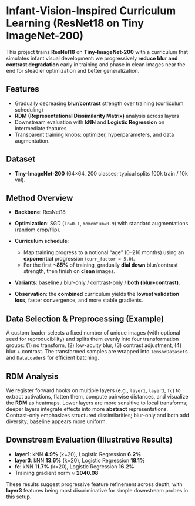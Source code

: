 # Infant-Vision-Inspired Curriculum Learning (ResNet18 on Tiny ImageNet-200)

This project trains **ResNet18** on **Tiny-ImageNet-200** with a curriculum that simulates infant visual development: we progressively **reduce blur and contrast degradation** early in training and phase in clean images near the end for steadier optimization and better generalization.&#x20;

## Features

* Gradually decreasing **blur/contrast** strength over training (curriculum scheduling)
* **RDM (Representational Dissimilarity Matrix)** analysis across layers
* Downstream evaluation with **kNN** and **Logistic Regression** on intermediate features
* Transparent training knobs: optimizer, hyperparameters, and data augmentation.&#x20;

## Dataset

* **Tiny-ImageNet-200** (64×64, 200 classes; typical splits 100k train / 10k val).&#x20;

## Method Overview

* **Backbone**: ResNet18
* **Optimization**: SGD (`lr=0.1`, `momentum=0.9`) with standard augmentations (random crop/flip).
* **Curriculum schedule**:

  * Map training progress to a notional “age” (0–216 months) using an **exponential** progression (`curr_factor = 5.0`).
  * For the first **\~85%** of training, gradually **dial down** blur/contrast strength, then finish on **clean** images.
* **Variants**: baseline / blur-only / contrast-only / **both (blur+contrast)**.
* **Observation**: the **combined** curriculum yields the **lowest validation loss**, faster convergence, and more stable gradients.&#x20;

## Data Selection & Preprocessing (Example)

A custom loader selects a fixed number of unique images (with optional seed for reproducibility) and splits them evenly into four transformation groups: (1) no transform, (2) low-acuity blur, (3) contrast adjustment, (4) blur + contrast. The transformed samples are wrapped into `TensorDataset`s and `DataLoader`s for efficient batching.&#x20;

## RDM Analysis

We register forward hooks on multiple layers (e.g., `layer1`, `layer3`, `fc`) to extract activations, flatten them, compute pairwise distances, and visualize the **RDM** as heatmaps. Lower layers are more sensitive to local transforms; deeper layers integrate effects into more **abstract** representations. Contrast-only emphasizes structured dissimilarities; blur-only and both add diversity; baseline appears more uniform.&#x20;

## Downstream Evaluation (Illustrative Results)

* **layer1**: kNN **4.9%** (k=20), Logistic Regression **6.2%**
* **layer3**: kNN **13.6%** (k=20), Logistic Regression **18.1%**
* **fc**: kNN **11.7%** (k=20), Logistic Regression **16.2%**
* Training gradient norm ≈ **2040.08**

These results suggest progressive feature refinement across depth, with **layer3** features being most discriminative for simple downstream probes in this setup.&#x20;



